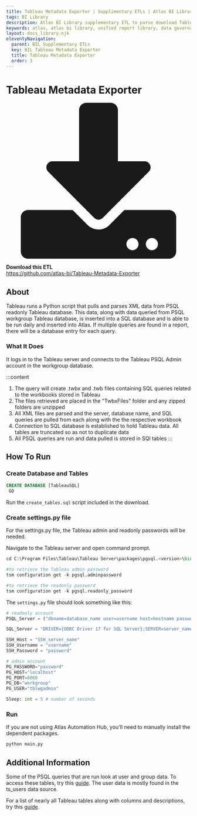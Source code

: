 ```yaml
---
title: Tableau Metadata Exporter | Supplimentary ETLs | Atlas BI Library Docs
tags: BI Library
description: Atlas BI Library supplementary ETL to parse download Tableau report metadata and usage.
keywords: atlas, atlas bi library, unified report library, data governance, database, etl, tableau, metadata
layout: docs_library.njk
eleventyNavigation:
  parent: BIL Supplementary ETLs
  key: BIL Tableau Metadata Exporter
  title: Tableau Metadata Exporter
  order: 3
---
```


# Tableau Metadata Exporter

<div class="box">
  <article class="media">
    <div class="media-left">
      <figure class="image is-64x64">
        <svg xmlns="http://www.w3.org/2000/svg" aria-hidden="true" focusable="false" data-prefix="fas" data-icon="download" class="svg-inline--fa fa-download fa-w-16" role="img" viewBox="0 0 512 512"><path fill="currentColor" d="M216 0h80c13.3 0 24 10.7 24 24v168h87.7c17.8 0 26.7 21.5 14.1 34.1L269.7 378.3c-7.5 7.5-19.8 7.5-27.3 0L90.1 226.1c-12.6-12.6-3.7-34.1 14.1-34.1H192V24c0-13.3 10.7-24 24-24zm296 376v112c0 13.3-10.7 24-24 24H24c-13.3 0-24-10.7-24-24V376c0-13.3 10.7-24 24-24h146.7l49 49c20.1 20.1 52.5 20.1 72.6 0l49-49H488c13.3 0 24 10.7 24 24zm-124 88c0-11-9-20-20-20s-20 9-20 20 9 20 20 20 20-9 20-20zm64 0c0-11-9-20-20-20s-20 9-20 20 9 20 20 20 20-9 20-20z"/></svg>
      </figure>
    </div>
    <div class="media-content">
      <div class="content">
        <p>
          <strong>Download this ETL</strong>
          <br>
          <a href="https://github.com/atlas-bi/Tableau-Metadata-Exporter" rel="noopener" target="blank">https://github.com/atlas-bi/Tableau-Metadata-Exporter</a>
        </p>
      </div>
    </div>
  </article>
</div>

## About

Tableau runs a Python script that pulls and parses XML data from PSQL readonly Tableau database. This data, along with data queried from PSQL workgroup Tableau database, is inserted into a SQL database and is able to be run daily and inserted into Atlas. If multiple queries are found in a report, there will be a database entry for each query.

### What It Does

It logs in to the Tableau server and connects to the Tableau PSQL Admin account in the workgroup database.

:::content
1.  The query will create .twbx and .twb files containing SQL queries related to the workbooks stored in Tableau
2.  The files retrieved are placed in the "TwbxFiles" folder and any zipped folders are unzipped
3.  All XML files are parsed and the server, database name, and SQL queries are pulled from each along with the the respective workbook
4.  Connection to SQL database is established to hold Tableau data. All tables are truncated so as not to duplicate data
5.  All PSQL queries are run and data pulled is stored in SQl tables
:::

## How To Run

### Create Database and Tables

```sql
CREATE DATABASE [TableauSQL]
 GO
```

Run the ``create_tables.sql`` script included in the download.

### Create settings.py file

For the settings.py file, the Tableau admin and readonly passwords will be needed.

Navigate to the Tableau server and open command prompt.
```py
cd C:\Program Files\Tableau\Tableau Server\packages\pgsql.<version>\bin

#to retrieve the Tableau admin password
tsm configuration get -k pgsql.adminpassword

#to retrieve the readonly password
tsm configuration get -k pgsql.readonly_password
```

The ``settings.py`` file should look something like this:

```py
# readonly account
PSQL_Server = ("dbname=database_name user=username host=hostname password=password port=port")

SQL_Server = "DRIVER={ODBC Driver 17 for SQL Server};SERVER=server_name;DATABASE=database_name;UID=username;PWD=password"

SSH_Host = "SSH_server_name"
SSH_Username = "username"
SSH_Password = "password"

# admin account
PG_PASSWORD="password"
PG_HOST="localhost"
PG_PORT=8060
PG_DB="workgroup"
PG_USER="tblwgadmin"

Sleep: int = 5 # number of seconds

```

### Run

If you are not using Atlas Automation Hub, you'll need to manually install the dependent packages.

```bash
python main.py
```

## Additional Information

Some of the PSQL queries that are run look at user and group data. To access these tables, try this [guide](https://github.com/tableau/community-tableau-server-insights). The user data is mostly found in the ts_users data source.

For a list of nearly all Tableau tables along with columns and descriptions, try this [guide](https://tableau.github.io/tableau-data-dictionary/2019.4/data_dictionary.htm).
